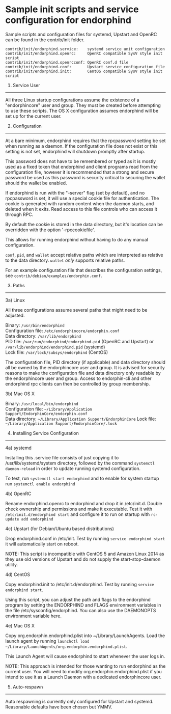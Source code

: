 Sample init scripts and service configuration for endorphind
==========================================================

Sample scripts and configuration files for systemd, Upstart and OpenRC
can be found in the contrib/init folder.

    contrib/init/endorphind.service:    systemd service unit configuration
    contrib/init/endorphind.openrc:     OpenRC compatible SysV style init script
    contrib/init/endorphind.openrcconf: OpenRC conf.d file
    contrib/init/endorphind.conf:       Upstart service configuration file
    contrib/init/endorphind.init:       CentOS compatible SysV style init script

1. Service User
---------------------------------

All three Linux startup configurations assume the existence of a "endorphincore" user
and group.  They must be created before attempting to use these scripts.
The OS X configuration assumes endorphind will be set up for the current user.

2. Configuration
---------------------------------

At a bare minimum, endorphind requires that the rpcpassword setting be set
when running as a daemon.  If the configuration file does not exist or this
setting is not set, endorphind will shutdown promptly after startup.

This password does not have to be remembered or typed as it is mostly used
as a fixed token that endorphind and client programs read from the configuration
file, however it is recommended that a strong and secure password be used
as this password is security critical to securing the wallet should the
wallet be enabled.

If endorphind is run with the "-server" flag (set by default), and no rpcpassword is set,
it will use a special cookie file for authentication. The cookie is generated with random
content when the daemon starts, and deleted when it exits. Read access to this file
controls who can access it through RPC.

By default the cookie is stored in the data directory, but it's location can be overridden
with the option '-rpccookiefile'.

This allows for running endorphind without having to do any manual configuration.

`conf`, `pid`, and `wallet` accept relative paths which are interpreted as
relative to the data directory. `wallet` *only* supports relative paths.

For an example configuration file that describes the configuration settings,
see `contrib/debian/examples/endorphin.conf`.

3. Paths
---------------------------------

3a) Linux

All three configurations assume several paths that might need to be adjusted.

Binary:              `/usr/bin/endorphind`  
Configuration file:  `/etc/endorphincore/endorphin.conf`  
Data directory:      `/var/lib/endorphind`  
PID file:            `/var/run/endorphind/endorphind.pid` (OpenRC and Upstart) or `/var/lib/endorphind/endorphind.pid` (systemd)  
Lock file:           `/var/lock/subsys/endorphind` (CentOS)  

The configuration file, PID directory (if applicable) and data directory
should all be owned by the endorphincore user and group.  It is advised for security
reasons to make the configuration file and data directory only readable by the
endorphincore user and group.  Access to endorphin-cli and other endorphind rpc clients
can then be controlled by group membership.

3b) Mac OS X

Binary:              `/usr/local/bin/endorphind`  
Configuration file:  `~/Library/Application Support/EndorphinCore/endorphin.conf`  
Data directory:      `~/Library/Application Support/EndorphinCore`
Lock file:           `~/Library/Application Support/EndorphinCore/.lock`

4. Installing Service Configuration
-----------------------------------

4a) systemd

Installing this .service file consists of just copying it to
/usr/lib/systemd/system directory, followed by the command
`systemctl daemon-reload` in order to update running systemd configuration.

To test, run `systemctl start endorphind` and to enable for system startup run
`systemctl enable endorphind`

4b) OpenRC

Rename endorphind.openrc to endorphind and drop it in /etc/init.d.  Double
check ownership and permissions and make it executable.  Test it with
`/etc/init.d/endorphind start` and configure it to run on startup with
`rc-update add endorphind`

4c) Upstart (for Debian/Ubuntu based distributions)

Drop endorphind.conf in /etc/init.  Test by running `service endorphind start`
it will automatically start on reboot.

NOTE: This script is incompatible with CentOS 5 and Amazon Linux 2014 as they
use old versions of Upstart and do not supply the start-stop-daemon utility.

4d) CentOS

Copy endorphind.init to /etc/init.d/endorphind. Test by running `service endorphind start`.

Using this script, you can adjust the path and flags to the endorphind program by
setting the ENDORPHIND and FLAGS environment variables in the file
/etc/sysconfig/endorphind. You can also use the DAEMONOPTS environment variable here.

4e) Mac OS X

Copy org.endorphin.endorphind.plist into ~/Library/LaunchAgents. Load the launch agent by
running `launchctl load ~/Library/LaunchAgents/org.endorphin.endorphind.plist`.

This Launch Agent will cause endorphind to start whenever the user logs in.

NOTE: This approach is intended for those wanting to run endorphind as the current user.
You will need to modify org.endorphin.endorphind.plist if you intend to use it as a
Launch Daemon with a dedicated endorphincore user.

5. Auto-respawn
-----------------------------------

Auto respawning is currently only configured for Upstart and systemd.
Reasonable defaults have been chosen but YMMV.
